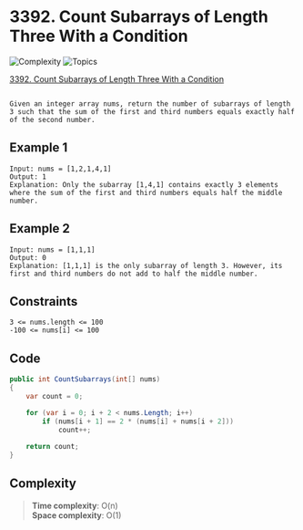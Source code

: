 # 3392. Count Subarrays of Length Three With a Condition

![Complexity](https://img.shields.io/badge/easy-green)
![Topics](https://img.shields.io/badge/array-blue)

[3392. Count Subarrays of Length Three With a Condition](https://leetcode.com/problems/count-subarrays-of-length-three-with-a-condition/description/?envType=daily-question&envId=2025-04-27)

```

Given an integer array nums, return the number of subarrays of length 3 such that the sum of the first and third numbers equals exactly half of the second number.
```

## Example 1

```
Input: nums = [1,2,1,4,1]
Output: 1
Explanation: Only the subarray [1,4,1] contains exactly 3 elements where the sum of the first and third numbers equals half the middle number.
```

## Example 2

```
Input: nums = [1,1,1]
Output: 0
Explanation: [1,1,1] is the only subarray of length 3. However, its first and third numbers do not add to half the middle number.
```

## Constraints

```
3 <= nums.length <= 100
-100 <= nums[i] <= 100
```

## Code

```csharp
public int CountSubarrays(int[] nums)
{
    var count = 0;

    for (var i = 0; i + 2 < nums.Length; i++)
        if (nums[i + 1] == 2 * (nums[i] + nums[i + 2]))
            count++;
    
    return count;
}
```

## Complexity

> **Time complexity**: O(n)  
> **Space complexity**: O(1)